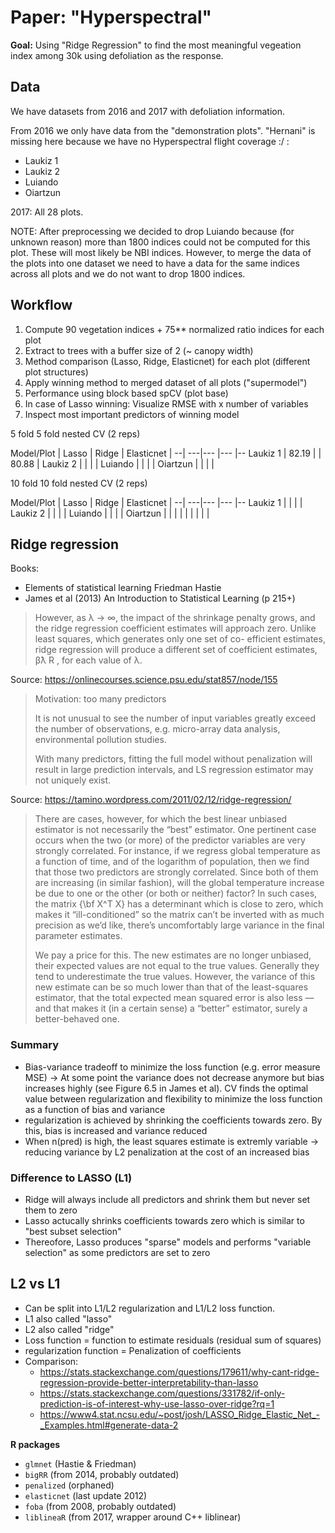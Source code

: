 # Paper: "Hyperspectral"

**Goal:** Using "Ridge Regression" to find the most meaningful vegeation index among 30k using defoliation as the response.

## Data

We have datasets from 2016 and 2017 with defoliation information.

From 2016 we only have data from the "demonstration plots". "Hernani" is missing here because we have no Hyperspectral flight coverage :/ :

* Laukiz 1
* Laukiz 2
* Luiando
* Oiartzun

2017: All 28 plots.

NOTE: After preprocessing we decided to drop Luiando because (for unknown reason) more than 1800 indices could not be computed for this plot.
These will most likely be NBI indices.
However, to merge the data of the plots into one dataset we need to have a data for the same indices across all plots and we do not want to drop 1800 indices.


## Workflow

1. Compute 90 vegetation indices + 75** normalized ratio indices for each plot
2. Extract to trees with a buffer size of 2 (~ canopy width)
3. Method comparison (Lasso, Ridge, Elasticnet) for each plot (different plot structures)
4. Apply winning method to merged dataset of all plots ("supermodel")
  1. Performance using block based spCV (plot base)
5. In case of Lasso winning: Visualize RMSE with x number of variables
6. Inspect most important predictors of winning model

5 fold 5 fold nested CV (2 reps)

Model/Plot  | Lasso  | Ridge  | Elasticnet |
--|      ---|---     |---     |--
Laukiz 1  | 82.19  |   |  80.88 |
Laukiz 2  |   |   |   |
Luiando   |   |   |   |
Oiartzun  |   |   |   |

10 fold 10 fold nested CV (2 reps)

Model/Plot  | Lasso  | Ridge  | Elasticnet |
--|      ---|---     |---     |--
Laukiz 1  |   |   |  |
Laukiz 2  |   |   |   |
Luiando   |   |   |   |
Oiartzun  |   |   |   |
|   |   |   |   |
## Ridge regression

Books:
* Elements of statistical learning Friedman Hastie
* James et al (2013) An Introduction to Statistical Learning (p 215+)

> However, as λ → ∞, the impact of
> the shrinkage penalty grows, and the ridge regression coefficient estimates
> will approach zero.
> Unlike least squares, which generates only one set of co-
> efficient estimates, ridge regression will produce a different set of coefficient
> estimates, β̂λ R , for each value of λ.

Source: https://onlinecourses.science.psu.edu/stat857/node/155

> Motivation: too many predictors
>
> It is not unusual to see the number of input variables greatly exceed the number of observations, e.g. micro-array data analysis, environmental pollution studies.
>
> With many predictors, fitting the full model without penalization will result in large prediction intervals, and LS regression estimator may not uniquely exist.

Source: https://tamino.wordpress.com/2011/02/12/ridge-regression/

> There are cases, however, for which the best linear unbiased estimator is not necessarily the “best” estimator. One pertinent case occurs when the two (or more) of the predictor variables are very strongly correlated. For instance, if we regress global temperature as a function of time, and of the logarithm of population, then we find that those two predictors are strongly correlated. Since both of them are increasing (in similar fashion), will the global temperature increase be due to one or the other (or both or neither) factor? In such cases, the matrix {\bf X^T X} has a determinant which is close to zero, which makes it “ill-conditioned” so the matrix can’t be inverted with as much precision as we’d like, there’s uncomfortably large variance in the final parameter estimates.
>
> We pay a price for this. The new estimates are no longer unbiased, their expected values are not equal to the true values. Generally they tend to underestimate the true values. However, the variance of this new estimate can be so much lower than that of the least-squares estimator, that the total expected mean squared error is also less — and that makes it (in a certain sense) a “better” estimator, surely a better-behaved one.

### Summary

* Bias-variance tradeoff to minimize the loss function (e.g. error measure MSE) -> At some point the variance does not decrease anymore but bias increases highly (see Figure 6.5 in James et al). CV finds the optimal value between regularization and flexibility to minimize the loss function as a function of bias and variance
* regularization is achieved by shrinking the coefficients towards zero. By this, bias is increased and variance reduced
* When n(pred) is high, the least squares estimate is extremly variable -> reducing variance by L2 penalization at the cost of an increased bias

### Difference to LASSO (L1)

* Ridge will always include all predictors and shrink them but never set them to zero
* Lasso actucally shrinks coefficients towards zero which is similar to "best subset selection"
* Thereofore, Lasso produces "sparse" models and performs "variable selection" as some predictors are set to zero

## L2 vs L1

* Can be split into L1/L2 regularization and L1/L2 loss function.
* L1 also called "lasso"
* L2 also called "ridge"
* Loss function = function to estimate residuals (residual sum of squares)
* regularization function = Penalization of coefficients
* Comparison:
  - https://stats.stackexchange.com/questions/179611/why-cant-ridge-regression-provide-better-interpretability-than-lasso
  - https://stats.stackexchange.com/questions/331782/if-only-prediction-is-of-interest-why-use-lasso-over-ridge?rq=1
  - https://www4.stat.ncsu.edu/~post/josh/LASSO_Ridge_Elastic_Net_-_Examples.html#generate-data-2

**R packages**

* `glmnet` (Hastie & Friedman)
* `bigRR` (from 2014, probably outdated)
* `penalized` (orphaned)
* `elasticnet` (last update 2012)
* `foba` (from 2008, probably outdated)
* `liblineaR` (from 2017, wrapper around C++ liblinear)

